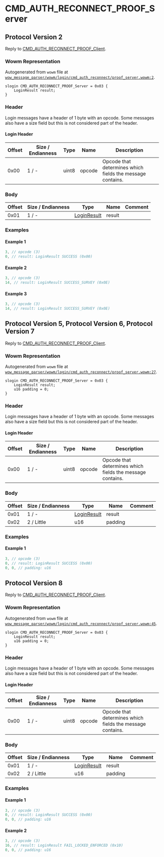 # CMD_AUTH_RECONNECT_PROOF_Server

## Protocol Version 2

Reply to [CMD_AUTH_RECONNECT_PROOF_Client](./cmd_auth_reconnect_proof_client.md).

### Wowm Representation

Autogenerated from `wowm` file at [`wow_message_parser/wowm/login/cmd_auth_reconnect/proof_server.wowm:2`](https://github.com/gtker/wow_messages/tree/main/wow_message_parser/wowm/login/cmd_auth_reconnect/proof_server.wowm#L2).
```rust,ignore
slogin CMD_AUTH_RECONNECT_PROOF_Server = 0x03 {
    LoginResult result;
}
```
### Header

Login messages have a header of 1 byte with an opcode. Some messages also have a size field but this is not considered part of the header.

#### Login Header

| Offset | Size / Endianness | Type   | Name   | Description |
| ------ | ----------------- | ------ | ------ | ----------- |
| 0x00   | 1 / -             | uint8  | opcode | Opcode that determines which fields the message contains.|

### Body

| Offset | Size / Endianness | Type | Name | Comment |
| ------ | ----------------- | ---- | ---- | ------- |
| 0x01 | 1 / - | [LoginResult](loginresult.md) | result |  |

### Examples

#### Example 1

```c
3, // opcode (3)
0, // result: LoginResult SUCCESS (0x00)
```
#### Example 2

```c
3, // opcode (3)
14, // result: LoginResult SUCCESS_SURVEY (0x0E)
```
#### Example 3

```c
3, // opcode (3)
14, // result: LoginResult SUCCESS_SURVEY (0x0E)
```
## Protocol Version 5, Protocol Version 6, Protocol Version 7

Reply to [CMD_AUTH_RECONNECT_PROOF_Client](./cmd_auth_reconnect_proof_client.md).

### Wowm Representation

Autogenerated from `wowm` file at [`wow_message_parser/wowm/login/cmd_auth_reconnect/proof_server.wowm:27`](https://github.com/gtker/wow_messages/tree/main/wow_message_parser/wowm/login/cmd_auth_reconnect/proof_server.wowm#L27).
```rust,ignore
slogin CMD_AUTH_RECONNECT_PROOF_Server = 0x03 {
    LoginResult result;
    u16 padding = 0;
}
```
### Header

Login messages have a header of 1 byte with an opcode. Some messages also have a size field but this is not considered part of the header.

#### Login Header

| Offset | Size / Endianness | Type   | Name   | Description |
| ------ | ----------------- | ------ | ------ | ----------- |
| 0x00   | 1 / -             | uint8  | opcode | Opcode that determines which fields the message contains.|

### Body

| Offset | Size / Endianness | Type | Name | Comment |
| ------ | ----------------- | ---- | ---- | ------- |
| 0x01 | 1 / - | [LoginResult](loginresult.md) | result |  |
| 0x02 | 2 / Little | u16 | padding |  |

### Examples

#### Example 1

```c
3, // opcode (3)
0, // result: LoginResult SUCCESS (0x00)
0, 0, // padding: u16
```
## Protocol Version 8

Reply to [CMD_AUTH_RECONNECT_PROOF_Client](./cmd_auth_reconnect_proof_client.md).

### Wowm Representation

Autogenerated from `wowm` file at [`wow_message_parser/wowm/login/cmd_auth_reconnect/proof_server.wowm:45`](https://github.com/gtker/wow_messages/tree/main/wow_message_parser/wowm/login/cmd_auth_reconnect/proof_server.wowm#L45).
```rust,ignore
slogin CMD_AUTH_RECONNECT_PROOF_Server = 0x03 {
    LoginResult result;
    u16 padding = 0;
}
```
### Header

Login messages have a header of 1 byte with an opcode. Some messages also have a size field but this is not considered part of the header.

#### Login Header

| Offset | Size / Endianness | Type   | Name   | Description |
| ------ | ----------------- | ------ | ------ | ----------- |
| 0x00   | 1 / -             | uint8  | opcode | Opcode that determines which fields the message contains.|

### Body

| Offset | Size / Endianness | Type | Name | Comment |
| ------ | ----------------- | ---- | ---- | ------- |
| 0x01 | 1 / - | [LoginResult](loginresult.md) | result |  |
| 0x02 | 2 / Little | u16 | padding |  |

### Examples

#### Example 1

```c
3, // opcode (3)
0, // result: LoginResult SUCCESS (0x00)
0, 0, // padding: u16
```
#### Example 2

```c
3, // opcode (3)
16, // result: LoginResult FAIL_LOCKED_ENFORCED (0x10)
0, 0, // padding: u16
```
